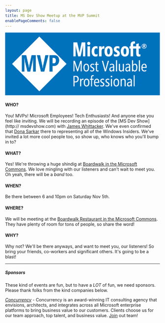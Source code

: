 ```yaml
---
layout: page
title: MS Dev Show Meetup at the MVP Summit
enablePageComments: false 
---
```


![Microsoft MVP Logo](MVP.png)

#### WHO?

You! MVPs! Microsoft Employees! Tech Enthusiasts! And anyone else you feel like inviting. We will be recording an episode of the [MS Dev Show](http:// msdevshow.com) with [James Whittacker](https://news.microsoft.com/stories/people/james-whittaker.html). We've even confirmed that [Dona Sarkar](https://news.microsoft.com/stories/people/dona-sarkar.html) there to representing all of the Windows Insiders. We've invited a lot more cool people too, so show up, who knows who you'll bump in to?

#### WHAT?

Yes! We're throwing a huge shindig at [Boardwalk in the Microsoft Commons](https://www.google.com/maps/place/Boardwalk+by+Maria+Hines/@47.6440536,-122.1381852,20z/data=!4m12!1m6!3m5!1s0x0:0x27c3343b0b6b0f42!2sMicrosoft+-+The+Commons!8m2!3d47.6445161!4d-122.1368122!3m4!1s0x0:0x8715af0123d18289!8m2!3d47.644096!4d-122.1378361). We love mingling with our listeners and can't wait to meet you. Oh yeah, there will be a *band* too.

#### WHEN?

Be there between 6 and 10pm on Saturday Nov 5th.

#### WHERE?

We will be meeting at the [Boardwalk Restaurant in the Microsoft Commons](https://www.google.com/maps/place/Microsoft+-+The+Commons/@47.6444963,-122.1389577,17z/data=!4m8!1m2!2m1!1s%09+boardwalk+15251+NE+40th+St,+%23B98+Redmond,+Washington+98052!3m4!1s0x0:0x27c3343b0b6b0f42!8m2!3d47.6445161!4d-122.1368122). They have plenty of room for tons of people, so share the word!

#### WHY?

Why not? We'll be there anyways, and want to meet you, our listeners! So bring your friends, co-workers and significant others. It's going to be a blast!

-----------------------------

##### Sponsors

These kind of events are fun, but to have a *LOT* of fun, we need sponsors. Please thank folks from the kind companies below.

*[Concurrency](http://www.concurrency.com/)* - Concurrency is an award-winning IT consulting agency that envisions, architects, and integrates across all Microsoft enterprise platforms to bring business value to our customers. Clients choose us for our team approach, top talent, and business value. [Join](http://www.concurrency.com/why-concurrency/careers) out team!